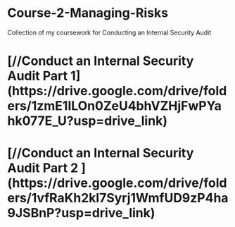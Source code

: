 # Course-2-Managing-Risks

Collection of my coursework for Conducting an Internal Security Audit

<h1>[//Conduct an Internal Security Audit Part 1](https://drive.google.com/drive/folders/1zmE1ILOn0ZeU4bhVZHjFwPYahk077E_U?usp=drive_link)</h1>

<h1>[//Conduct an Internal Security Audit Part 2 ](https://drive.google.com/drive/folders/1vfRaKh2kl7Syrj1WmfUD9zP4ha9JSBnP?usp=drive_link)</h1>


